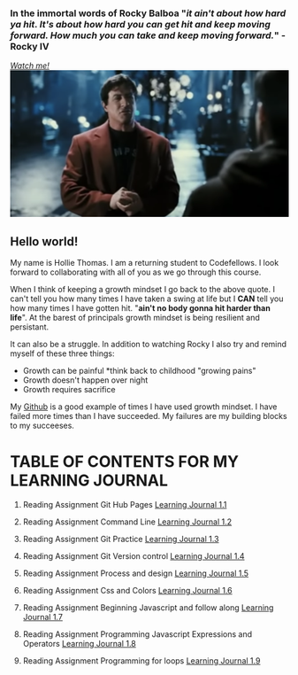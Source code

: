 
### In the immortal words of Rocky Balboa "*it ain't about how hard ya hit. It's about how hard you can get hit and keep moving forward. How much you can take and keep moving forward.*" -Rocky IV

 [*Watch me!*](https://youtu.be/D_Vg4uyYwEk)
![Rocky IV](images/vidlink.png)


## Hello world!

My name is Hollie Thomas. I am a returning student to Codefellows.
I look forward to collaborating with all of you as we go through this course.  

 
 When I think of keeping a growth mindset I go back to the above quote. I can't tell you how many times I have taken a swing at life but I **CAN** tell you how many times I have gotten hit. "**ain't no body gonna hit harder than life**". At the barest of principals growth mindset is being resilient and persistant.  


 It can also be a struggle. In addition to watching Rocky I also try and remind myself of these three things:


- Growth can be painful *think back to childhood "growing pains"
- Growth doesn't happen over night
- Growth requires sacrifice


My [Github](https://github.com/holliemaethomas) is a good example of times I have used growth mindset. I have failed more times than I have succeeded. My failures are my building blocks to my succeeses. 

# TABLE OF CONTENTS FOR MY LEARNING JOURNAL

1. Reading Assignment Git Hub Pages [Learning Journal 1.1](./Journals/gitHubMD.md) 

2. Reading Assignment Command Line [Learning Journal 1.2](./Journals/commandline.md)

3. Reading Assignment Git Practice [Learning Journal 1.3](./Journals/gitPractice.md)

4. Reading Assignment Git Version control [Learning Journal 1.4](./Journals/versionControl.md)

5. Reading Assignment Process and design [Learning Journal 1.5](./Journals/processAndDesign.md)

6. Reading Assignment Css and Colors [Learning Journal 1.6](./Journals/colorAndCss.md)

7. Reading Assignment Beginning Javascript and follow along [Learning Journal 1.7](./Journals/followAlong.md)

8. Reading Assignment Programming Javascript Expressions and Operators [Learning Journal 1.8](./Journals/programming.md)

9. Reading Assignment Programming for loops [Learning Journal 1.9](./Journals/forLoops.md)
